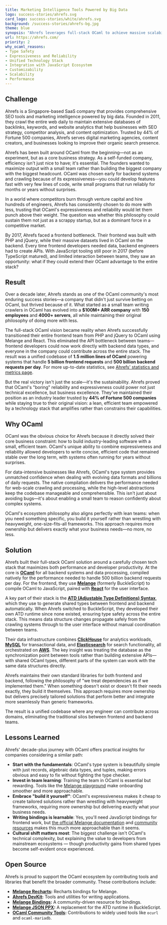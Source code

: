 ```yaml
---
title: Marketing Intelligence Tools Powered by Big Data
logo: success-stories/ahrefs.svg
card_logo: success-stories/white/ahrefs.svg
background: /success-stories/ahrefs-bg.jpg
theme: blue
synopsis: "Ahrefs leverages full-stack OCaml to achieve massive scalability, processing billions of daily requests, running the third biggest web crawler in the world, while maintaining a lean, efficient team."
url: https://ahrefs.com/
priority: 2
why_ocaml_reasons:
- Type Safety
- Expressiveness and Reliability
- Unified Technology Stack
- Integration with JavaScript Ecosystem
- Customizability
- Scalability
- Performance
---
```


## Challenge

Ahrefs is a Singapore-based SaaS company that provides comprehensive SEO tools and marketing intelligence powered by big data. Founded in 2011, they crawl the entire web daily to maintain extensive databases of backlinks, keywords, and website analytics that help businesses with SEO strategy, competitor analysis, and content optimization. Trusted by 44% of Fortune 500 companies, Ahrefs serves digital marketing agencies, content creators, and businesses looking to improve their organic search presence.

Ahrefs has been built around OCaml from the beginning—not as an experiment, but as a core business strategy. As a self-funded company, efficiency isn't just nice to have; it's essential. The founders wanted to maximize output with a small team rather than building the biggest company with the biggest headcount. OCaml was chosen early for backend systems and crawling because of its expressiveness—you could develop features fast with very 
few lines of code, write small programs that run reliably for months or years without surprises.

In a world where competitors burn through venture capital and hire hundreds of engineers, Ahrefs has consistently chosen to do more with less, trusting that OCaml's expressiveness and reliability would let them punch above their weight. The question was whether this philosophy could sustain them not just as a scrappy startup, but as a dominant force in a competitive market.

By 2017, Ahrefs faced a frontend bottleneck. Their frontend was built with PHP and jQuery, while their massive datasets lived in OCaml on the backend. Every time frontend developers needed data, backend engineers had to create APIs. With JavaScript tooling still poor in 2017 (before TypeScript matured), and limited interaction between teams, they saw an opportunity: what if they could extend their OCaml advantage to the entire stack?

## Result

Over a decade later, Ahrefs stands as one of the OCaml community's most enduring success stories—a company that didn't just survive betting on OCaml, but thrived because of it. What started as a small team writing crawlers in OCaml has evolved into a **$100M+ ARR company** with **150 employees** and **4000+ servers**, all while maintaining their original philosophy of doing more with less.

The full-stack OCaml vision became reality when Ahrefs successfully transitioned their entire frontend team from PHP and jQuery to OCaml using Melange and React. This eliminated the API bottleneck between teams—frontend developers could now work directly with backend data types, and everyone in the company could contribute across the entire stack. The result was a unified codebase of **1.5 million lines of OCaml** powering systems that handle **5 billion frontend requests** and **500 billion backend requests per day**. For more up-to-date statistics, see [Ahrefs' statistics and metrics page](https://ahrefs.com/big-data).

But the real victory isn't just the scale—it's the sustainability. Ahrefs proved that OCaml's "boring" reliability and expressiveness could power not just technical excellence, but business excellence. They've maintained their position as an industry leader trusted by **44% of Fortune 500 companies** while staying true to their original vision: a lean, efficient team empowered by a technology stack that amplifies rather than constrains their capabilities.

## Why OCaml

OCaml was the obvious choice for Ahrefs because it directly solved their core business constraint: how to build industry-leading software with a small, efficient team. OCaml's unique ability to combine expressiveness and reliability allowed developers to write concise, efficient code that remained stable over the long term, with systems often running for years without surprises. 

For data-intensive businesses like Ahrefs, OCaml's type system provides unmatched confidence when dealing with evolving data formats and billions of daily requests. The native compilation delivers the performance needed for web-scale crawling and processing, while the high-level abstractions keep the codebase manageable and comprehensible. This isn't just about avoiding bugs—it's about enabling a small team to reason confidently about complex systems.

OCaml's ecosystem philosophy also aligns perfectly with lean teams: when you need something specific, you build it yourself rather than wrestling with heavyweight, one-size-fits-all frameworks. This approach requires more ownership but delivers exactly what your business needs—no more, no less.

## Solution

Ahrefs built their full-stack OCaml solution around a carefully chosen tech stack that maximizes both performance and developer productivity. At the core is **[OCaml](https://ocaml.org/)** for all backend systems and data processing, compiled natively for the performance needed to handle 500 billion backend requests per day. For the frontend, they use **[Melange](https://melange.re/)** (formerly BuckleScript) to compile OCaml to JavaScript, paired with **[React](https://react.dev/)** for the user interface.

A key part of their stack is the **[ATD (Adjustable Type Definitions) Syntax](https://github.com/ahrefs/atd)**, which they use to generate shared types between frontend and backend automatically. When Ahrefs switched to BuckleScript, they developed their own ATD runtime since none existed, ensuring type safety across the entire stack. This means data structure changes propagate safely from the crawling systems through to the user interface without manual coordination between teams.

Their data infrastructure combines **[ClickHouse](https://clickhouse.com/)** for analytics workloads, **[MySQL](https://www.mysql.com/)** for transactional data, and **[Elasticsearch](https://www.elastic.co/)** for search functionality, all orchestrated on **[AWS](https://aws.amazon.com/)**. The key insight was treating the database as the synchronization point between tools rather than building extensive APIs—with shared OCaml types, different parts of the system can work with the same data structures directly.

Ahrefs maintains their own standard libraries for both frontend and backend, following the philosophy of "we treat dependencies as if we implemented them." When something doesn't exist or doesn't fit their needs exactly, they build it themselves. This approach requires more ownership but delivers precisely tailored solutions that perform better and integrate more seamlessly than generic frameworks.

The result is a unified codebase where any engineer can contribute across domains, eliminating the traditional silos between frontend and backend teams.

## Lessons Learned

Ahrefs' decade-plus journey with OCaml offers practical insights for companies considering a similar path:

* **Start with the fundamentals**: OCaml's type system is beautifully simple with just records, algebraic data types, and tuples, making errors obvious and easy to fix without fighting the type checker.
* **Invest in team learning**: Training the team in OCaml is essential but rewarding. Tools like the [Melange playground](https://melange.re/v5.0.0/playground) make onboarding smoother and more approachable.
* **Embrace "build it yourself"**: OCaml's expressiveness makes it cheap to create tailored solutions rather than wrestling with heavyweight frameworks, requiring more ownership but delivering exactly what your business needs.
* **Writing bindings is learnable**: Yes, you'll need JavaScript bindings for frontend work, but [the official Melange documentation](https://melange.re/) and [community resources](https://github.com/melange-community/bindings) makes this much more approachable than it seems.
* **Cultural shift matters most**: The biggest challenge isn't OCaml's technical complexity, but explaining the value to developers from mainstream ecosystems — though productivity gains from shared types become self-evident once experienced.

## Open Source

Ahrefs is proud to support the OCaml ecosystem by contributing tools and libraries that benefit the broader community. These contributions include:

- **[Melange Recharts](https://github.com/ahrefs/melange-recharts):** Recharts bindings for Melange.
- **[Ahrefs DevKit](https://github.com/ahrefs/devkit):** Tools and utilities for writing applications.
- **[Melange Bindings](https://github.com/melange-community/bindings):** A community-driven resource for bindings.
- **[Melange JSON PPX](https://github.com/ahrefs/melange-json-ppx):** A replacement for the ATD runtime in BuckleScript.
- **[OCaml Community Tools](https://github.com/ocaml-community):** Contributions to widely used tools like `ocurl` and `ocaml-mariadb`.
